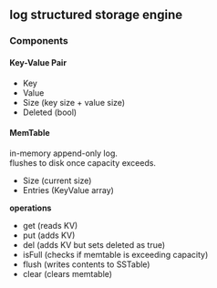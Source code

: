 ## log structured storage engine

### Components

#### Key-Value Pair

- Key
- Value
- Size (key size + value size)
- Deleted (bool)

#### MemTable

in-memory append-only log.  
flushes to disk once capacity exceeds.  

- Size (current size)
- Entries (KeyValue array)

**operations**
- get (reads KV)
- put (adds KV)
- del (adds KV but sets deleted as true)
- isFull (checks if memtable is exceeding capacity)
- flush (writes contents to SSTable)
- clear (clears memtable)

